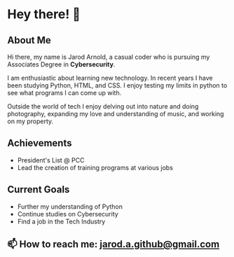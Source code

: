 # Hey there! 👋

## About Me
Hi there, my name is Jarod Arnold, a casual coder who is pursuing my Associates Degree in <b>Cybersecurity</b>. 

I am enthusiastic about learning new technology. In recent years I have been studying Python, HTML, and CSS. 
I enjoy testing my limits in python to see what programs I can come up with. 

Outside the world of tech I enjoy delving out into nature and doing photography, expanding my love and understanding of music, 
and working on my property. 

## Achievements
* President's List @ PCC
* Lead the creation of training programs at various jobs

## Current Goals
* Further my understanding of Python
* Continue studies on Cybersecurity
* Find a job in the Tech Industry


## 📫 How to reach me: jarod.a.github@gmail.com

